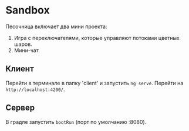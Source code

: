 # Sandbox

Песочница включает два мини проекта:
1. Игра с переключателями, которые управляют потоками цветных шаров.
2. Мини-чат.

## Клиент

Перейти в терминале в папку 'client' и запустить `ng serve`. Перейти на `http://localhost:4200/`.

## Сервер

В градле запустить `bootRun` (порт по умолчанию :8080).